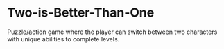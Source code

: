 # Two-is-Better-Than-One
Puzzle/action game where the player can switch between two characters with unique abilities to complete levels. 
